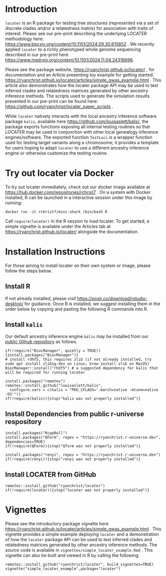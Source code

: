 # Introduction

`locater` is an R package for testing tree structures (represented via a set of discrete clades and/or a relatedness matrix) for association with traits of interest. Please see our pre-print describing the underlying LOCATER methodology here: https://www.biorxiv.org/content/10.1101/2024.09.30.615852 . We recently applied `locater` to a richly phenotyped whole genome sequencing described in our pre-print here https://www.medrxiv.org/content/10.1101/2024.11.04.24316696.

Please see the package website, https://ryanchrist.github.io/locater/ , for documentation and an Article presenting toy example for getting started: https://ryanchrist.github.io/locater/articles/simple_gwas_example.html . This article also demonstrates how the locater package API may be used to test inferred clades and relatedness matrices generated by other ancestry inference methods. The scripts used to generate the simulation results presented in our pre-print can be found here: https://github.com/ryanchrist/locater_paper_scripts .

While `locater` natively interacts with the local ancestry inference software package `kalis`, available here https://github.com/louisaslett/kalis/, the package exports functions exposing all internal testing routines so that LOCATER may be used in conjunction with other local genealogy inference engines/software. The exported function `TestLoci` is a wrapper function used for testing target variants along a chromosome; it provides a template for users hoping to adapt `locater` to use a different ancestry inference engine or otherwise customize the testing routine.

# Try out locater via Docker
To try out locater immediately, check out our docker image available at https://hub.docker.com/repositories/rchrist7 .  On a system with Docker installed, R can be launched in a interactive session under this image by running:  
```{bash docker, eval=FALSE}
docker run -it rchrist7/mini-shark /bin/bash R
```
Call  `require(locater)` in the R session to load locater.  To get started, a simple vignette is available under the Articles tab at https://ryanchrist.github.io/locater/ alongside the documentation. 


# Installation Instructions

For those aiming to install locater on their own system or image, please follow the steps below.

## Install R 
If not already installed, please visit https://posit.co/download/rstudio-desktop/ for guidance. Once R is installed, we suggest installing them in the order below by copying and pasting the following R commands into R.

## Install `kalis`
Our default ancestry inference engine `kalis` may be installed from our [public Github repository](https://github.com/louisaslett/kalis/) as follows.

```
if(!require("BiocManager", quietly = TRUE)){install.packages("BiocManager")}
# install rdhf5, this requires zlib (if not already installed, try sudo apt install zlib1g-dev on Linux; brew install zlib on MacOS)
BiocManager::install("rhdf5") # a suggested dependency for kalis that will be required for running locater

install.packages("remotes")
remotes::install_github("louisaslett/kalis",
  configure.vars = c(kalis = "PKG_CFLAGS='-march=native -mtune=native -O3'"))
if(!require(kalis)){stop("kalis was not properly installed")}
```

## Install Dependencies from public r-universe respository

```{r install_from_r_universe,eval=FALSE}
install.packages("RcppRoll")
install.packages("QForm", repos = "https://ryanchrist.r-universe.dev", dependencies=TRUE)
if(!require(QForm)){stop("Qform was not properly installed")}

install.packages("renyi", repos = "https://ryanchrist.r-universe.dev")
if(!require(renyi)){stop("renyi was not properly installed")}
```

## Install LOCATER from GitHub
```{r install_locater,eval=FALSE}
remotes::install_github("ryanchrist/locater")
if(!require(locater)){stop("locater was not properly installed")}
```

# Vignettes
Please see the introductory package vignette here https://ryanchrist.github.io/locater/articles/simple_gwas_example.html . This vignette provides a simple example deploying `locater` and a demonstration of how the `locater` package API can be used to test inferred clades and relatedness matrices generated by other ancestry inference methods. The source code is available in `vignettes/simple_locater_example.Rmd` . This vignette can also be built and viewed in R by calling the following.

```{r build_vignette,eval=FALSE}
remotes::install_github("ryanchrist/locater", build_vignettes=TRUE)
vignette("simple_locater_example",package="locater")
```

